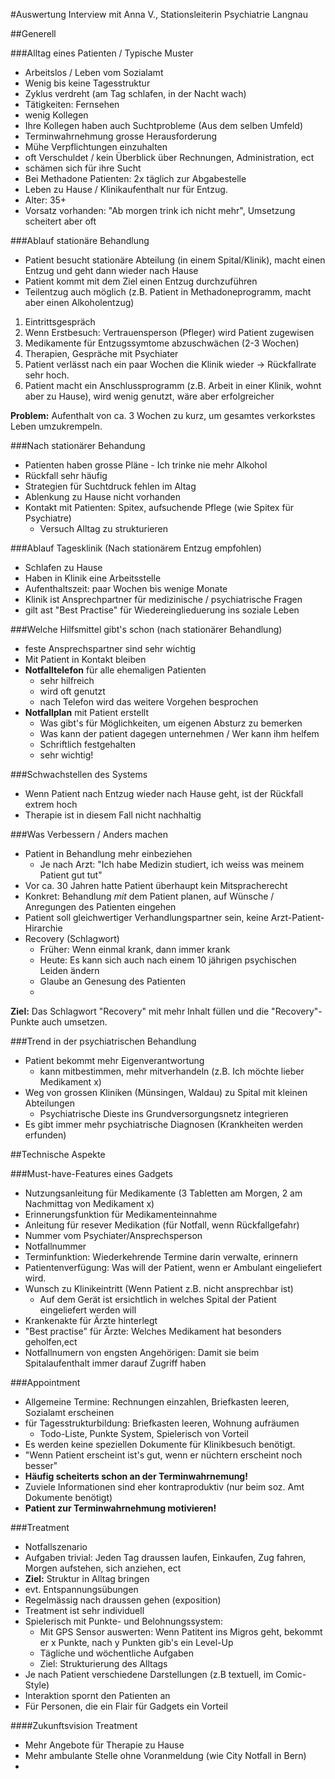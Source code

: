 #Auswertung Interview mit Anna V., Stationsleiterin Psychiatrie Langnau


##Generell

###Alltag eines Patienten / Typische Muster
* Arbeitslos / Leben vom Sozialamt
* Wenig bis keine Tagesstruktur
* Zyklus verdreht (am Tag schlafen, in der Nacht wach)
* Tätigkeiten: Fernsehen
* wenig Kollegen
*  Ihre Kollegen haben auch Suchtprobleme (Aus dem selben Umfeld)
* Terminwahrnehmung grosse Herausforderung
* Mühe Verpflichtungen einzuhalten
* oft Verschuldet / kein Überblick über Rechnungen, Administration, ect
* schämen sich für ihre Sucht
* Bei Methadone Patienten: 2x täglich zur Abgabestelle
* Leben zu Hause / Klinikaufenthalt nur für Entzug.
* Alter: 35+
* Vorsatz vorhanden: "Ab morgen trink ich nicht mehr", Umsetzung scheitert aber oft


###Ablauf stationäre Behandlung
* Patient besucht stationäre Abteilung (in einem Spital/Klinik), macht einen Entzug und geht dann wieder nach Hause
* Patient kommt mit dem Ziel einen Entzug durchzuführen
* Teilentzug auch möglich (z.B. Patient in Methadoneprogramm, macht aber einen Alkoholentzug)

1. Eintrittsgespräch
2. Wenn Erstbesuch: Vertrauensperson (Pfleger) wird Patient zugewisen
2. Medikamente für Entzugssymtome abzuschwächen (2-3 Wochen)
3. Therapien, Gespräche mit Psychiater
4. Patient verlässt nach ein paar Wochen die Klinik wieder -> Rückfallrate sehr hoch.
5. Patient macht ein Anschlussprogramm (z.B. Arbeit in einer Klinik, wohnt aber zu Hause), wird wenig genutzt, wäre aber erfolgreicher

**Problem:** Aufenthalt von ca. 3 Wochen zu kurz, um gesamtes verkorkstes Leben umzukrempeln.


###Nach stationärer Behandung
* Patienten haben grosse Pläne - Ich trinke nie mehr Alkohol
* Rückfall sehr häufig
* Strategien für Suchtdruck fehlen im Altag
* Ablenkung zu Hause nicht vorhanden
* Kontakt mit Patienten: Spitex, aufsuchende Pflege (wie Spitex für Psychiatre)
  * Versuch Alltag zu strukturieren

###Ablauf Tagesklinik (Nach stationärem Entzug empfohlen)
* Schlafen zu Hause
* Haben in Klinik eine Arbeitsstelle
* Aufenthaltszeit: paar Wochen bis wenige Monate
* Klinik ist Ansprechpartner für medizinische / psychiatrische Fragen
* gilt ast "Best Practise" für Wiedereinglieduerung ins soziale Leben


###Welche Hilfsmittel gibt's schon (nach stationärer Behandlung)
* feste Ansprechspartner sind sehr wichtig
* Mit Patient in Kontakt bleiben
* **Notfalltelefon** für alle ehemaligen Patienten
  * sehr hilfreich
  * wird oft genutzt
  * nach Telefon wird das weitere Vorgehen besprochen
* **Notfallplan** mit Patient erstellt
  * Was gibt's für Möglichkeiten, um eigenen Absturz zu bemerken
  * Was kann der patient dagegen unternehmen / Wer kann ihm helfem
  * Schriftlich festgehalten
  * sehr wichtig!
 
###Schwachstellen des Systems
* Wenn Patient nach Entzug wieder nach Hause geht, ist der Rückfall extrem hoch
* Therapie ist in diesem Fall nicht nachhaltig

###Was Verbessern / Anders machen
* Patient in Behandlung mehr einbeziehen
  * Je nach Arzt: "Ich habe Medizin studiert, ich weiss was meinem Patient gut tut"
* Vor ca. 30 Jahren hatte Patient überhaupt kein Mitspracherecht
* Konkret: Behandlung *mit* dem Patient planen, auf Wünsche / Anregungen des Patienten eingehen
* Patient soll gleichwertiger Verhandlungspartner sein, keine Arzt-Patient-Hirarchie
* Recovery (Schlagwort)
  * Früher: Wenn einmal krank, dann immer krank
  * Heute: Es kann sich auch nach einem 10 jährigen psychischen Leiden ändern
  * Glaube an Genesung des Patienten
  * 
**Ziel:** Das Schlagwort "Recovery" mit mehr Inhalt füllen und die "Recovery"-Punkte auch umsetzen.

###Trend in der psychiatrischen Behandlung
* Patient bekommt mehr Eigenverantwortung
  * kann mitbestimmen, mehr mitverhandeln (z.B. Ich möchte lieber Medikament x)
* Weg von grossen Kliniken (Münsingen, Waldau) zu Spital mit kleinen Abteilungen
  * Psychiatrische Dieste ins Grundversorgungsnetz integrieren
* Es gibt immer mehr psychiatrische Diagnosen (Krankheiten werden erfunden)

##Technische Aspekte

###Must-have-Features eines Gadgets
* Nutzungsanleitung für Medikamente (3 Tabletten am Morgen, 2 am Nachmittag von Medikament x)
* Erinnerungsfunktion für Medikamenteinnahme
* Anleitung für resever Medikation (für Notfall, wenn Rückfallgefahr)
* Nummer vom Psychiater/Ansprechsperson
* Notfallnummer
* Terminfunktion: Wiederkehrende Termine darin verwalte, erinnern
* Patientenverfügung: Was will der Patient, wenn er Ambulant eingeliefert wird.
* Wunsch zu Klinikeintritt (Wenn Patient z.B. nicht ansprechbar ist)
  * Auf dem Gerät ist ersichtlich in welches Spital der Patient eingeliefert werden will
* Krankenakte für Ärzte hinterlegt
* "Best practise" für Ärzte: Welches Medikament hat besonders geholfen,ect
* Notfallnumern von engsten Angehörigen: Damit sie beim Spitalaufenthalt immer darauf Zugriff haben


###Appointment
* Allgemeine Termine: Rechnungen einzahlen, Briefkasten leeren, Sozialamt erscheinen
* für Tagesstrukturbildung: Briefkasten leeren, Wohnung aufräumen
  * Todo-Liste, Punkte System, Spielerisch von Vorteil
* Es werden keine speziellen Dokumente für Klinikbesuch benötigt.
* "Wenn Patient erscheint ist's gut, wenn er nüchtern erscheint noch besser"
* **Häufig scheiterts schon an der Terminwahrnemung!**
* Zuviele Informationen sind eher kontraproduktiv (nur beim soz. Amt Dokumente benötigt)
* **Patient zur Terminwahrnehmung motivieren!**

###Treatment
* Notfallszenario
* Aufgaben trivial: Jeden Tag draussen laufen, Einkaufen, Zug fahren, Morgen aufstehen, sich anziehen, ect
* **Ziel:** Struktur in Alltag bringen
* evt. Entspannungsübungen
* Regelmässig nach draussen gehen (exposition)
* Treatment ist sehr individuell
* Spielerisch mit Punkte- und Belohnungssystem: 
  * Mit GPS Sensor auswerten: Wenn Patitent ins Migros geht, bekommt er x Punkte, nach y Punkten gib's ein Level-Up
  * Tägliche und wöchentliche Aufgaben 
  * Ziel: Strukturierung des Alltags
* Je nach Patient verschiedene Darstellungen (z.B textuell, im Comic-Style)
* Interaktion spornt den Patienten an
* Für Personen, die ein Flair für Gadgets ein Vorteil

####Zukunftsvision Treatment
* Mehr Angebote für Therapie zu Hause
* Mehr ambulante Stelle ohne Voranmeldung (wie City Notfall in Bern)
* 
